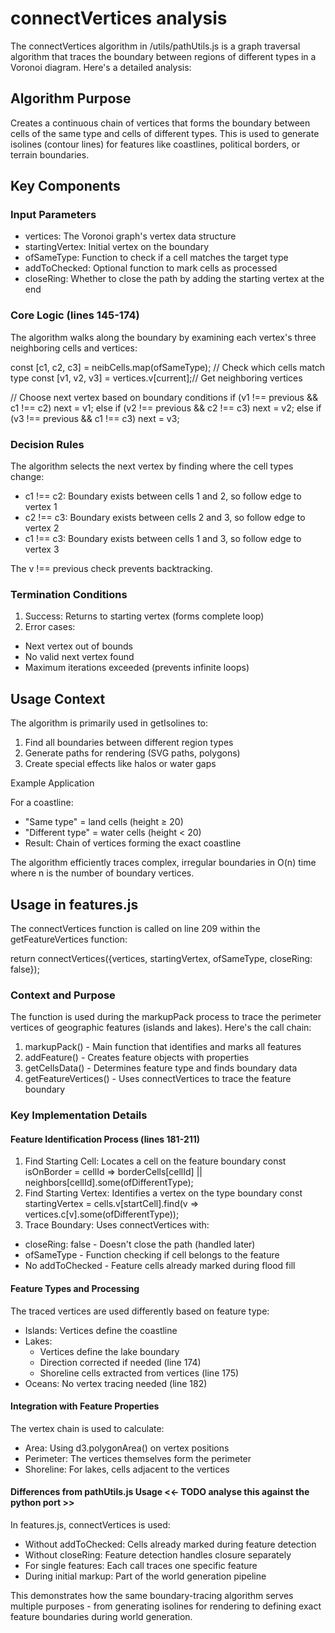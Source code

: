 # connectVertices analysis

The connectVertices algorithm in /utils/pathUtils.js is a graph traversal algorithm that traces the boundary between regions of different types in a Voronoi
diagram. Here's a detailed analysis:

## Algorithm Purpose

Creates a continuous chain of vertices that forms the boundary between cells of the same type and cells of different types. This is used to generate isolines
(contour lines) for features like coastlines, political borders, or terrain boundaries.

## Key Components

### Input Parameters

- vertices: The Voronoi graph's vertex data structure
- startingVertex: Initial vertex on the boundary
- ofSameType: Function to check if a cell matches the target type
- addToChecked: Optional function to mark cells as processed
- closeRing: Whether to close the path by adding the starting vertex at the end

### Core Logic (lines 145-174)

The algorithm walks along the boundary by examining each vertex's three neighboring cells and vertices:

const [c1, c2, c3] = neibCells.map(ofSameType);  // Check which cells match type
const [v1, v2, v3] = vertices.v[current];// Get neighboring vertices

// Choose next vertex based on boundary conditions
if (v1 !== previous && c1 !== c2) next = v1;
else if (v2 !== previous && c2 !== c3) next = v2;
else if (v3 !== previous && c1 !== c3) next = v3;

### Decision Rules

The algorithm selects the next vertex by finding where the cell types change:
- c1 !== c2: Boundary exists between cells 1 and 2, so follow edge to vertex 1
- c2 !== c3: Boundary exists between cells 2 and 3, so follow edge to vertex 2
- c1 !== c3: Boundary exists between cells 1 and 3, so follow edge to vertex 3

The v !== previous check prevents backtracking.

### Termination Conditions

1. Success: Returns to starting vertex (forms complete loop)
2. Error cases:
  - Next vertex out of bounds
  - No valid next vertex found
  - Maximum iterations exceeded (prevents infinite loops)

## Usage Context

The algorithm is primarily used in getIsolines to:
1. Find all boundaries between different region types
2. Generate paths for rendering (SVG paths, polygons)
3. Create special effects like halos or water gaps

Example Application

For a coastline:
- "Same type" = land cells (height ≥ 20)
- "Different type" = water cells (height < 20)
- Result: Chain of vertices forming the exact coastline

The algorithm efficiently traces complex, irregular boundaries in O(n) time where n is the number of boundary vertices.


## Usage in features.js

The connectVertices function is called on line 209 within the getFeatureVertices function:

return connectVertices({vertices, startingVertex, ofSameType, closeRing: false});

### Context and Purpose

The function is used during the markupPack process to trace the perimeter vertices of geographic features (islands and lakes). Here's the call chain:

1. markupPack() - Main function that identifies and marks all features
2. addFeature() - Creates feature objects with properties
3. getCellsData() - Determines feature type and finds boundary data
4. getFeatureVertices() - Uses connectVertices to trace the feature boundary

### Key Implementation Details

#### Feature Identification Process (lines 181-211)

1. Find Starting Cell: Locates a cell on the feature boundary
const isOnBorder = cellId => borderCells[cellId] || neighbors[cellId].some(ofDifferentType);
2. Find Starting Vertex: Identifies a vertex on the type boundary
const startingVertex = cells.v[startCell].find(v => vertices.c[v].some(ofDifferentType));
3. Trace Boundary: Uses connectVertices with:
  - closeRing: false - Doesn't close the path (handled later)
  - ofSameType - Function checking if cell belongs to the feature
  - No addToChecked - Feature cells already marked during flood fill

#### Feature Types and Processing

The traced vertices are used differently based on feature type:

- Islands: Vertices define the coastline
- Lakes:
  - Vertices define the lake boundary
  - Direction corrected if needed (line 174)
  - Shoreline cells extracted from vertices (line 175)
- Oceans: No vertex tracing needed (line 182)

#### Integration with Feature Properties

The vertex chain is used to calculate:
- Area: Using d3.polygonArea() on vertex positions
- Perimeter: The vertices themselves form the perimeter
- Shoreline: For lakes, cells adjacent to the vertices

#### Differences from pathUtils.js Usage <<- TODO analyse this against the python port >>

In features.js, connectVertices is used:
- Without addToChecked: Cells already marked during feature detection
- Without closeRing: Feature detection handles closure separately
- For single features: Each call traces one specific feature
- During initial markup: Part of the world generation pipeline

This demonstrates how the same boundary-tracing algorithm serves multiple purposes - from generating isolines for rendering to defining exact feature boundaries
during world generation.
